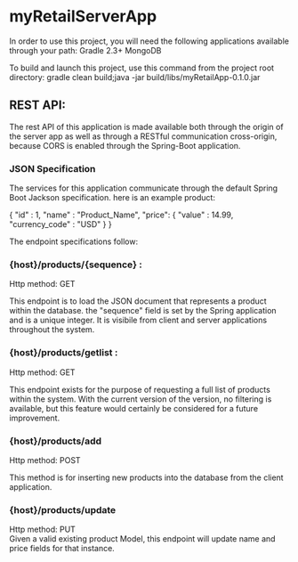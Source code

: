 # myRetailServerApp

In order to use this project, you will need the following applications available through your path:
Gradle 2.3+
MongoDB


To build and launch this project, use this command from the project root directory:
gradle clean build;java -jar build/libs/myRetailApp-0.1.0.jar

<h2><strong>REST API:</strong></h2>
<p>The rest API of this application is made available both through the origin of the server app as well as through a RESTful
communication cross-origin, because CORS is enabled through the Spring-Boot application.
</p>
<h3> JSON Specification </h3>
<p> The services for this application communicate through the default Spring Boot Jackson specification.
here is an example product:</p>
<div>
  {
    "id" : 1,
    "name" : "Product_Name",
    "price":
      {
        "value" : 14.99,
        "currency_code" : "USD"
      }
  }    
</div>
<p>The endpoint specifications follow:</p>
<strong><h3>{host}/products/{sequence} :</h3></strong>
Http method: GET <br>
<p>This endpoint is to load the JSON document that represents a product within the database. the "sequence" field is set
by the Spring application and is a unique integer. It is visibile from client and server applications throughout the system.
</p>
<strong><h3>{host}/products/getlist :</h3></strong>
Http method: GET<br>
<p>
 This endpoint exists for the purpose of requesting a full list of products within the system. With the current version of
 the version, no filtering is available, but this feature would certainly be considered for a future improvement. 
</p>
<strong><h3>{host}/products/add </h3></strong>
Http method: POST<br>
<p>
This method is for inserting new products into the database from the client application.
</p>
<strong><h3>{host}/products/update </h3></strong>
Http method: PUT<br>
Given a valid existing product Model, this endpoint will update name and price fields for that
instance.
<p>

</p><br>

